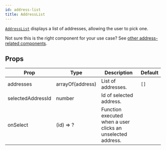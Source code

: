```yaml
---
id: address-list
title: AddressList
---
```


[`AddressList`](https://github.com/birchbox/bernard_black/blob/develop/src/components/Addresses/AddressList/index.js) displays a list of addresses, allowing the user to pick one.

Not sure this is the right component for your use case? See [other address-related components](guides/addresses.md).

## Props

Prop|Type|Description|Default
---|---|---|---
addresses|arrayOf(address)|List of addresses.|`[]`
selectedAddressId|number|Id of selected address.|
onSelect|(id) => ?|Function executed when a user clicks an unselected address.|
